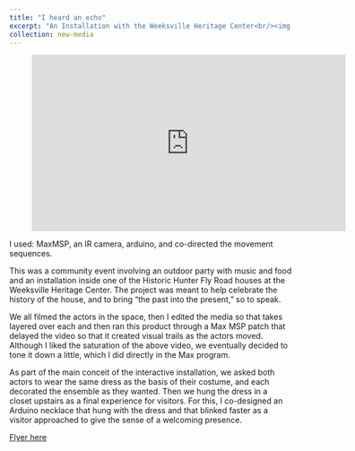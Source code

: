 ```yaml
---
title: "I heard an echo"
excerpt: "An Installation with the Weeksville Heritage Center<br/><img src='../images/weeksville_snapshot.png'>"
collection: new-media
---
```



<!-- blank line -->
<figure class="video_container">
<iframe width="560" height="315" src="https://www.youtube.com/embed/j3KPb_8Abi4" frameborder="0" allow="accelerometer; autoplay; encrypted-media; gyroscope; picture-in-picture" allowfullscreen></iframe>
</figure>


<!-- blank line -->

I used: MaxMSP, an IR camera, arduino, and co-directed the movement sequences.

<!--- more --->

This was a community event involving an outdoor party with music and food and an installation inside one of the Historic Hunter Fly Road houses at the Weeksville Heritage Center. The project was meant to help celebrate the history of the house, and to bring “the past into the present,” so to speak.

We all filmed the actors in the space, then I edited the media so that takes layered over each and then ran this product through a Max MSP patch that delayed the video so that it created visual trails as the actors moved. Although I liked the saturation of the above video, we eventually decided to tone it down a little, which I did directly in the Max program.

As part of the main conceit of the interactive installation, we asked both actors to wear the same dress as the basis of their costume, and each decorated the ensemble as they wanted. Then we hung the dress in a closet upstairs as a final experience for visitors. For this, I co-designed an Arduino necklace that hung with the dress and that blinked faster as a visitor approached to give the sense of a welcoming presence. 

[Flyer here](../../files/Weeksville_flyer.adults4.pdf)

